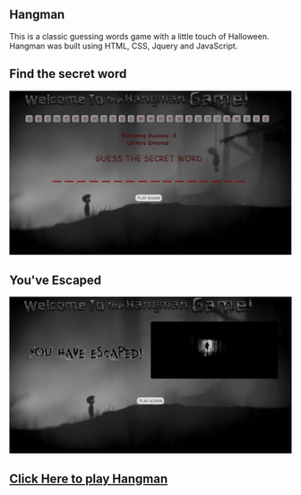 ## Hangman

This is a classic guessing words game with a little touch of Halloween.
Hangman was built using HTML, CSS, Jquery and JavaScript.

## Find the secret word

![alt text](https://github.com/owelchez/Hangman/blob/master/assets/images/screenshots/1.jpg "Find Secret Word")

## You've Escaped

![alt text](https://github.com/owelchez/Hangman/blob/master/assets/images/screenshots/2.jpg "You've Escaped!")

## [Click Here to play Hangman](https://shielded-fjord-50814.herokuapp.com/)